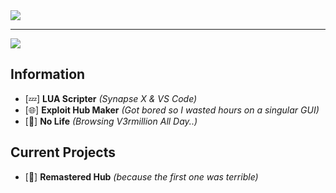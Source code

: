 <a href="https://github.com/anuraghazra/github-readme-stats">
<img align="center" src="https://github-readme-stats.vercel.app/api?username=PunkedOut&show_icons=true&theme=github_dark" />
</a>

----------------------------------------------------------------------------------------------------------------------------------------


<a href="https://github.com/PunkedOut/Punked-Remastered">
  <img align="center" src="https://github-readme-stats.vercel.app/api/pin/?username=PunkedOut&repo=Punked-Remastered&theme=github_dark" />
</a>


## Information
- [💤] **LUA Scripter** *(Synapse X & VS Code)*
- [🌐] **Exploit Hub Maker** *(Got bored so I wasted hours on a singular GUI)*
- [🥶] **No Life** *(Browsing V3rmillion All Day..)*

## Current Projects
- [🔁] **Remastered Hub** *(because the first one was terrible)*
